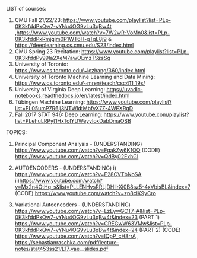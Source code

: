 LIST of courses: 

 1) CMU Fall 21/22/23: https://www.youtube.com/playlist?list=PLp-0K3kfddPxQw7-vYNu4OG9vLu3qBw4t ,https://www.youtube.com/watch?v=7W2wR-VoMn0&list=PLp-0K3kfddPxRmjgjm0P1WT6H-gTqE8j9 & https://deeplearning.cs.cmu.edu/S23/index.html
 2) CMU Spring 23 Recitation: https://www.youtube.com/playlist?list=PLp-0K3kfddPy99Ia2XeM7awOEmzTSzsSq
 3) University of Toronto: https://www.cs.toronto.edu/~lczhang/360/index.html
 4) University of Toronto Machine Learning and Data Mining: https://www.cs.toronto.edu/~mren/teach/csc411_19s/
 5) University of Virginia Deep Learning: https://uvadlc-notebooks.readthedocs.io/en/latest/index.html
 6) Tübingen Machine Learning: https://www.youtube.com/playlist?list=PL05umP7R6ij3NTWIdtMbfvX7Z-4WEXRqD
 7) Fall 2017 STAT 946: Deep Learning: https://www.youtube.com/playlist?list=PLehuLRPyt1HxTolYUWeyyIoxDabDmaOSB




TOPICS:

1) Principal Component Analysis - (UNDERSTANDING) https://www.youtube.com/watch?v=FgakZw6K1QQ
                               (CODE) https://www.youtube.com/watch?v=QdBy02ExhGI
                               
2) AUTOENCODERS - (UNDERSTANDING) i) https://www.youtube.com/watch?v=E28CVTbNoSA ii)https://www.youtube.com/watch?v=Mx2n4OtHq_s&list=PLLENHvsRRLjDHllrXj0B8sz5-4xVbisBL&index=7
               (CODE) https://www.youtube.com/watch?v=zp8clK9yCro
               
3) Variational Autoencoders - (UNDERSTANDING) https://www.youtube.com/watch?v=LzEywGCT7-A&list=PLp-0K3kfddPxQw7-vYNu4OG9vLu3qBw4t&index=23 (PART 1)
                                              https://www.youtube.com/watch?v=CREGwW63VMw&list=PLp-0K3kfddPxQw7-vYNu4OG9vLu3qBw4t&index=24 (PART 2)
                              (CODE)  https://www.youtube.com/watch?v=IQpP_cH8rrA , https://sebastianraschka.com/pdf/lecture-notes/stat453ss21/L17_vae__slides.pdf

